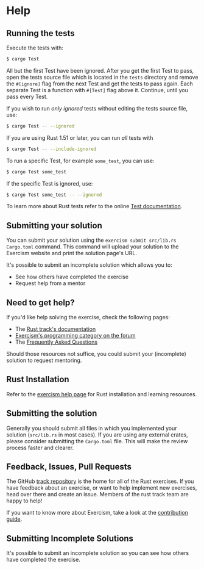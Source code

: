 # Help

## Running the tests

Execute the tests with:

```bash
$ cargo Test
```

All but the first Test have been ignored. After you get the first Test to
pass, open the tests source file which is located in the `tests` directory
and remove the `#[ignore]` flag from the next Test and get the tests to pass
again. Each separate Test is a function with `#[Test]` flag above it.
Continue, until you pass every Test.

If you wish to run _only ignored_ tests without editing the tests source file, use:

```bash
$ cargo Test -- --ignored
```

If you are using Rust 1.51 or later, you can run _all_ tests with

```bash
$ cargo Test -- --include-ignored
```

To run a specific Test, for example `some_test`, you can use:

```bash
$ cargo Test some_test
```

If the specific Test is ignored, use:

```bash
$ cargo Test some_test -- --ignored
```

To learn more about Rust tests refer to the online [Test documentation][rust-tests].

[rust-tests]: https://doc.rust-lang.org/book/ch11-02-running-tests.html

## Submitting your solution

You can submit your solution using the `exercism submit src/lib.rs Cargo.toml` command.
This command will upload your solution to the Exercism website and print the solution page's URL.

It's possible to submit an incomplete solution which allows you to:

- See how others have completed the exercise
- Request help from a mentor

## Need to get help?

If you'd like help solving the exercise, check the following pages:

- The [Rust track's documentation](https://exercism.org/docs/tracks/rust)
- [Exercism's programming category on the forum](https://forum.exercism.org/c/programming/5)
- The [Frequently Asked Questions](https://exercism.org/docs/using/faqs)

Should those resources not suffice, you could submit your (incomplete) solution to request mentoring.

## Rust Installation

Refer to the [exercism help page][help-page] for Rust installation and learning
resources.

## Submitting the solution

Generally you should submit all files in which you implemented your solution (`src/lib.rs` in most cases). If you are using any external crates, please consider submitting the `Cargo.toml` file. This will make the review process faster and clearer.

## Feedback, Issues, Pull Requests

The GitHub [track repository][github] is the home for all of the Rust exercises. If you have feedback about an exercise, or want to help implement new exercises, head over there and create an issue. Members of the rust track team are happy to help!

If you want to know more about Exercism, take a look at the [contribution guide].

## Submitting Incomplete Solutions
It's possible to submit an incomplete solution so you can see how others have completed the exercise.

[help-page]: https://exercism.org/tracks/rust/learning
[github]: https://github.com/exercism/rust
[contribution guide]: https://exercism.org/docs/community/contributors